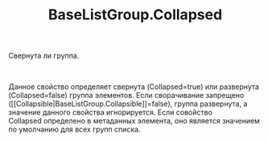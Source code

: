 ﻿---
layout: default
title: BaseListGroup.Collapsed
position: 8
categories: 
tags: 
---

Свернута ли группа.

   

Данное свойство определяет свернута (Collapsed=true) или развернута (Collapsed=false) группа элементов. Если сворачивание запрещено ([[Collapsible|BaseListGroup.Collapsible]]=false), группа развернута, а значение данного свойства игнорируется. Если совойство Collapsed определено в метаданных элемента, оно является значением по умолчанию для всех групп списка.

 

 

